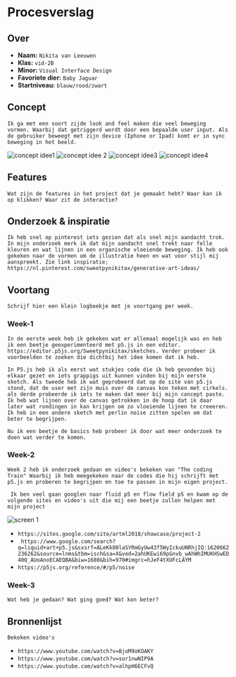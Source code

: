 <!-- Vergeet je niet de comments uit te zetten voordat je begint met typen? 💬 -->

# Procesverslag

## Over
* **Naam:** `Nikita van Leeuwen`
* **Klas:** `vid-2B`
* **Minor:** `Visual Interface Design`
* **Favoriete dier:** `Baby Jaguar`
* **Startniveau:** `blauw/rood/zwart`

## Concept

`Ik ga met een soort zijde look and feel maken die veel beweging vormen. Waarbij dat getriggerd wordt door een bepaalde user input. Als de gebruiker beweegt met zijn device (Iphone or Ipad) komt er in sync beweging in het beeld. `

![concept idee1](https://i.pinimg.com/564x/78/c4/0f/78c40f0e7a70fa54e49145751c505087.jpg)
![concept idee 2](https://i.pinimg.com/564x/b9/e7/b0/b9e7b0385f7f7c798667d293848d91d1.jpg30)
![concept idee3](https://i.pinimg.com/564x/86/10/57/8610577e50bbef309e22f4df0ffb0184.jpg)
![concept idee4](https://i.pinimg.com/564x/71/5d/73/715d730084d33810134786c8af91a6e8.jpg)

## Features

`Wat zijn de features in het project dat je gemaakt hebt? Waar kan ik op klikken? Waar zit de interactie?`

## Onderzoek & inspiratie
`Ik heb snel op pinterest iets gezien dat als snel mijn aandacht trok. In mijn onderzoek merk ik dat mijn aandacht snel trekt naar felle kleuren en wat lijnen in een organische vloeiende beweging. Ik heb ook gekeken naar de vormen om de illustratie heen en wat voor stijl mij aanspreekt. Zie link inspiratie; https://nl.pinterest.com/sweetpynikitax/generative-art-ideas/`

## Voortang

`Schrijf hier een klein logboekje met je voortgang per week.`

### Week-1
`In de eerste week heb ik gekeken wat er allemaal mogelijk was en heb ik een beetje geexperimenteerd met p5.js in een editor. https://editor.p5js.org/Sweetpynikitax/sketches. Verder probeer ik voorbeelden te zoeken die dichtbij het idee komen dat ik heb.`

`In P5.js heb ik als eerst wat stukjes code die ik heb gevonden bij elkaar gezet en iets grappigs uit kunnen vinden bij mijn eerste sketch. Als tweede heb ik wat geprobeerd dat op de site van p5.js stond, dat de user met zijn muis over de canvas kon teken met cirkels. als derde probeerde ik iets te maken dat meer bij mijn concept paste. Ik heb wat lijnen over de canvas getrokken in de hoop dat ik daar later wat rondingen in kan krijgen om zo vloeiende lijnen te creeeren. Ik heb in een andere sketch met perlin noise zitten spelen om dat beter te begrijpen.`

`Nu ik een beetje de basics heb probeer ik door wat meer onderzoek te doen wat verder te komen.`

### Week-2
`Week 2 heb ik onderzoek gedaan en video's bekeken van "The coding Train" Waarbij ik heb meegekeken naar de codes die hij schrijft met p5.js en proberen te begrijpen en toe te passen in mijn eigen project.`

` Ik ben veel gaan googlen naar fluid p5 en flow field p5 en kwam op de volgende sites en video's uit die mij een beetje zullen helpen met mijn project`

![screen 1](file:///Users/nikita/Desktop/Schermafbeelding%202021-05-10%20om%2020.39.47.png)

* `https://sites.google.com/site/artml2018/showcase/project-2`
* ` https://www.google.com/search?q=liquid+art+p5.js&sxsrf=ALeKk00laSYRmGyUw43f5WyIckuUNRhjIQ:1620662236262&source=lnms&tbm=isch&sa=X&ved=2ahUKEwi69pGnvb_wAhWhIMUKHSwED40Q_AUoAnoECAEQBA&biw=1680&bih=970#imgrc=hJeF4tXUFcLAYM`
* `https://p5js.org/reference/#/p5/noise`

### Week-3
`Wat heb je gedaan? Wat ging goed? Wat kon beter?`


## Bronnenlijst

`Bekeken video's`

* `https://www.youtube.com/watch?v=BjoM9oKOAKY`
* `https://www.youtube.com/watch?v=sor1nwNIP9A`
* `https://www.youtube.com/watch?v=alhpH6ECFvQ`
